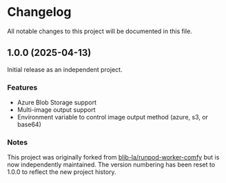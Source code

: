 # Changelog

All notable changes to this project will be documented in this file.

## 1.0.0 (2025-04-13)

Initial release as an independent project.

### Features
- Azure Blob Storage support
- Multi-image output support
- Environment variable to control image output method (azure, s3, or base64)

### Notes
This project was originally forked from [blib-la/runpod-worker-comfy](https://github.com/blib-la/runpod-worker-comfy) but is now independently maintained.
The version numbering has been reset to 1.0.0 to reflect the new project history.